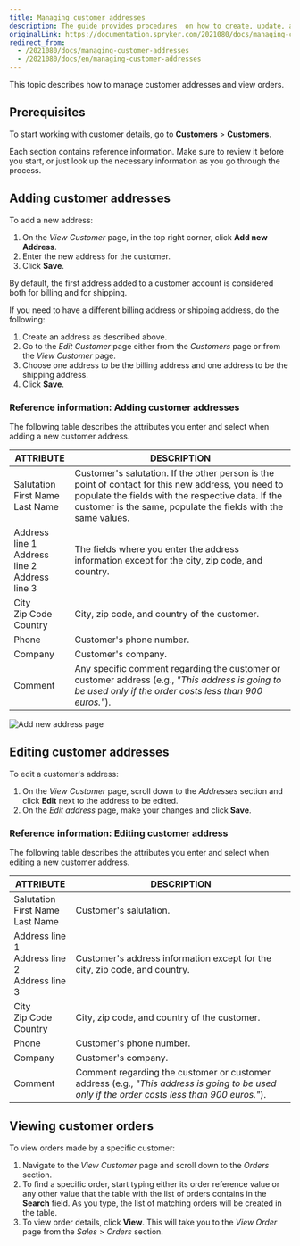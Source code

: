 ```yaml
---
title: Managing customer addresses
description: The guide provides procedures  on how to create, update, and view customer addresses in the Back Office
originalLink: https://documentation.spryker.com/2021080/docs/managing-customer-addresses
redirect_from:
  - /2021080/docs/managing-customer-addresses
  - /2021080/docs/en/managing-customer-addresses
---
```


This topic describes how to manage customer addresses and view orders.

## Prerequisites

To start working with customer details, go to **Customers** > **Customers**.

Each section contains reference information. Make sure to review it before you start, or just look up the necessary information as you go through the process.

## Adding customer addresses

To add a new address:
1. On the *View Customer* page, in the top right corner, click **Add new Address**.
2. Enter the new address for the customer.
3. Click **Save**.

By default, the first address added to a customer account is considered both for billing and for shipping.

If you need to have a different billing address or shipping address, do the following:
1. Create an address as described above.
2. Go to the *Edit Customer* page either from the *Customers* page or from the *View Customer* page.
3. Choose one address to be the billing address and one address to be the shipping address.
4. Click **Save**.

### Reference information: Adding customer addresses

The following table describes the attributes you enter and select when adding a new customer address.

| ATTRIBUTE| DESCRIPTION |
|---|---|
|Salutation</br>First Name</br>Last Name|Customer's salutation. If the other person is the point of contact for this new address, you need to populate the fields with the respective data. If the customer is the same, populate the fields with the same values.|
|Address line 1</br>Address line 2</br>Address line 3|The fields where you enter the address information except for the city, zip code, and country.|
|City</br>Zip Code</br>Country|City, zip code, and country of the customer.|
|Phone|Customer's phone number.|
|Company|Customer's company.|
|Comment|Any specific comment regarding the customer or customer address (e.g., _"This address is going to be used only if the order costs less than 900 euros."_).|
![Add new address page](https://spryker.s3.eu-central-1.amazonaws.com/docs/User+Guides/Back+Office+User+Guides/Customers/Customers%3A+Reference+Information/Add+new+address+page.png)

## Editing customer addresses

To edit a customer's address:
1. On the *View Customer* page, scroll down to the *Addresses* section and click **Edit** next to the address to be edited.
2. On the *Edit address* page, make your changes and click **Save**.

### Reference information: Editing customer address

The following table describes the attributes you enter and select when editing a new customer address.

| ATTRIBUTE| DESCRIPTION |
|---|---|
|Salutation</br>First Name</br>Last Name|Customer's salutation.|
|Address line 1</br>Address line 2</br>Address line 3|Customer's address information except for the city, zip code, and country.|
|City</br>Zip Code</br>Country|City, zip code, and country of the customer.|
|Phone|Customer's phone number.|
|Company|Customer's company.|
|Comment|Comment regarding the customer or customer address (e.g., _"This address is going to be used only if the order costs less than 900 euros."_).|

## Viewing customer orders

To view orders made by a specific customer:
1. Navigate to the *View Customer* page and scroll down to the *Orders* section.
2. To find a specific order, start typing either its order reference value or any other value that the table with the list of orders contains in the **Search** field. As you type, the list of matching orders will be created in the table.
3. To view order details, click **View**. This will take you to the *View Order* page from the *Sales* > *Orders* section.

